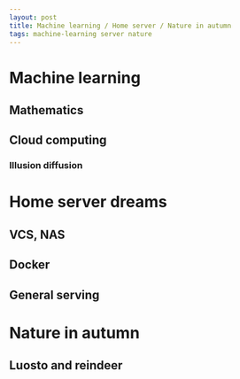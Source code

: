 ```yaml
---
layout: post
title: Machine learning / Home server / Nature in autumn
tags: machine-learning server nature
---
```


# Machine learning
## Mathematics

## Cloud computing

### Illusion diffusion

# Home server dreams
## VCS, NAS
## Docker
## General serving

# Nature in autumn
## Luosto and reindeer